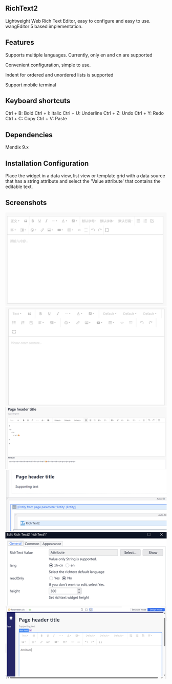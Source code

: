 ## RichText2
Lightweight Web Rich Text Editor, easy to configure and easy to use. wangEditor 5 based implementation.

## Features
Supports multiple languages. Currently, only en and cn are supported

Convenient configuration, simple to use.

Indent for ordered and unordered lists is supported

Support mobile terminal

## Keyboard shortcuts
Ctrl + B: Bold
Ctrl + I: Italic
Ctrl + U: Underline
Ctrl + Z: Undo
Ctrl + Y: Redo
Ctrl + C: Copy
Ctrl + V: Paste

## Dependencies
Mendix 9.x

## Installation Configuration
Place the widget in a data view, list view or template grid with a data source that has a string attribute and select the 'Value attribute' that contains the editable text.

## Screenshots

![alt text](images/1.png)
![alt text](images/6.png)
![alt text](images/5.png)
![alt text](images/2.png)
![alt text](images/3.png)
![alt text](images/4.png)